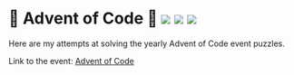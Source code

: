 # 🎄 Advent of Code 🎄 ![](https://img.shields.io/badge/day%20📅-11-blue) ![](https://img.shields.io/badge/stars%20⭐-8-yellow) ![](https://img.shields.io/badge/days%20completed-4-red)

Here are my attempts at solving the yearly Advent of Code event puzzles.

Link to the event: [Advent of Code](https://adventofcode.com/)
